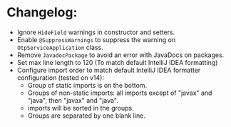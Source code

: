 # Changelog:
- Ignore `HideField` warnings in constructor and setters.
- Enable `@SuppressWarnings` to suppress the warning on `OtpServiceApplication` class.
- Remove `JavadocPackage` to avoid an error with JavaDocs on packages.
- Set max line length to 120 (To match default IntelliJ IDEA formatting)
- Configure import order to match default IntelliJ IDEA formatter configuration (tested on v14):
  - Group of static imports is on the bottom.
  - Groups of non-static imports: all imports except of "javax" and "java", then "javax" and "java".
  - imports will be sorted in the groups.
  - Groups are separated by one blank line.
